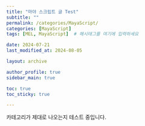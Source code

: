 ```yaml
---
title: "마야 스크립트 글 Test"
subtitle: ""
permalink: /categories/MayaScript/
categories: [MayaScript]
tags: [MEL, MayaScript]  # 해시태그를 여기에 입력하세요

date: 2024-07-21
last_modified_at: 2024-08-05

layout: archive

author_profile: true
sidebar_main: true

toc: true
toc_sticky: true

---
```


카테고리가 제대로 나오는지 테스트 중입니다.
